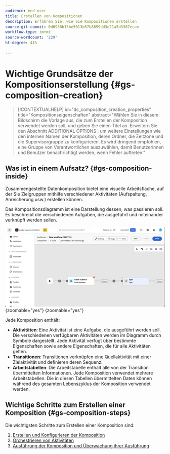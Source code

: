 ```yaml
---
audience: end-user
title: Erstellen von Kompositionen
description: Erfahren Sie, wie Sie Kompositionen erstellen
source-git-commit: 0d6930b15be5013b57b8859dd3d21a5d3367ecae
workflow-type: tm+mt
source-wordcount: '229'
ht-degree: 41%

---
```



# Wichtige Grundsätze der Kompositionserstellung {#gs-composition-creation}

>[!CONTEXTUALHELP]
>id="dc_composition_creation_properties"
>title="Kompositionseigenschaften"
>abstract="Wählen Sie in diesem Bildschirm die Vorlage aus, die zum Erstellen der Komposition verwendet werden soll, und geben Sie einen Titel an. Erweitern Sie den Abschnitt ADDITIONAL OPTIONS , um weitere Einstellungen wie den internen Namen der Komposition, deren Ordner, die Zeitzone und die Supervisorgruppe zu konfigurieren. Es wird dringend empfohlen, eine Gruppe von Verantwortlichen auszuwählen, damit Benutzerinnen und Benutzer benachrichtigt werden, wenn Fehler auftreten."

## Was ist in einem Aufsatz? {#gs-composition-inside}

Zusammengestellte Datenkomposition bietet eine visuelle Arbeitsfläche, auf der Sie Zielgruppen mithilfe verschiedener Aktivitäten (Aufspaltung, Anreicherung usw.) erstellen können.

Das Kompositionsdiagramm ist eine Darstellung dessen, was passieren soll. Es beschreibt die verschiedenen Aufgaben, die ausgeführt und miteinander verknüpft werden sollen.

![](assets/composition-example.png){zoomable="yes"} {zoomable="yes"}

Jede Komposition enthält:

* **Aktivitäten**: Eine Aktivität ist eine Aufgabe, die ausgeführt werden soll. Die verschiedenen verfügbaren Aktivitäten werden im Diagramm durch Symbole dargestellt. Jede Aktivität verfügt über bestimmte Eigenschaften sowie andere Eigenschaften, die für alle Aktivitäten gelten.
* **Transitionen**: Transitionen verknüpfen eine Quellaktivität mit einer Zielaktivität und definieren deren Sequenz.
* **Arbeitstabellen**: Die Arbeitstabelle enthält alle von der Transition übermittelten Informationen. Jede Komposition verwendet mehrere Arbeitstabellen. Die in diesen Tabellen übermittelten Daten können während des gesamten Lebenszyklus der Komposition verwendet werden.

## Wichtige Schritte zum Erstellen einer Komposition {#gs-composition-steps}

Die wichtigsten Schritte zum Erstellen einer Komposition sind:

1. [Erstellen und Konfigurieren der Komposition](../compositions/create-composition.md)
1. [Orchestrieren von Aktivitäten](../compositions/orchestrate-activities.md)
1. [Ausführung der Komposition und Überwachung ihrer Ausführung](../compositions/start-monitor-composition.md)
